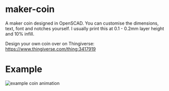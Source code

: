 # maker-coin

A maker coin designed in OpenSCAD. You can customise the dimensions, text, font and notches yourself.
I usually print this at 0.1 - 0.2mm layer height and 10% infill.

Design your own coin over on Thingiverse: https://www.thingiverse.com/thing:3417919

# Example

![example coin animation](https://muesli.github.io/maker-coin/coin.gif)
